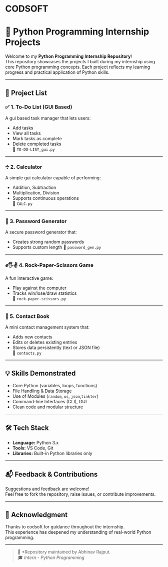 # CODSOFT
# 🐍 Python Programming Internship Projects

Welcome to my **Python Programming Internship Repository**!  
This repository showcases the projects I built during my internship using core Python programming concepts. Each project reflects my learning progress and practical application of Python skills.

---

## 🚀 Project List

### ✅ 1. To-Do List (GUI Based)
A gui based task manager that lets users:
- Add tasks
- View all tasks
- Mark tasks as complete
- Delete completed tasks  
📁 `TO-DO-LIST_gui.py`

---

### ➗ 2. Calculator
A simple gui calculator capable of performing:
- Addition, Subtraction
- Multiplication, Division
- Supports continuous operations  
📁 `CALC.py`

---

### 🔐 3. Password Generator
A secure password generator that:
- Creates strong random passwords
- Supports custom length
📁 `password_gen.py`

---

### ✊🖐✌️ 4. Rock-Paper-Scissors Game
A fun interactive game:
- Play against the computer
- Tracks win/lose/draw statistics  
📁 `rock-paper-scissors.py`

---

### 📒 5. Contact Book
A mini contact management system that:
- Adds new contacts
- Edits or deletes existing entries
- Stores data persistently (text or JSON file)  
📁 `contacts.py`

---

## 💡 Skills Demonstrated

- Core Python (variables, loops, functions)
- File Handling & Data Storage
- Use of Modules (`random`, `os`, `json`,`tinkter`)
- Command-line Interfaces (CLI), GUI
- Clean code and modular structure

---

## 🛠️ Tech Stack

- **Language:** Python 3.x
- **Tools:** VS Code, Git
- **Libraries:** Built-in Python libraries only 

---

## 📬 Feedback & Contributions

Suggestions and feedback are welcome!  
Feel free to fork the repository, raise issues, or contribute improvements.

---

## 🙌 Acknowledgment

Thanks to codsoft for guidance throughout the internship.  
This experience has deepened my understanding of real-world Python programming.

---

> 📌 *Repository maintained by Abhinav Rajput.  
> 🎓 *Intern - Python Programming*
